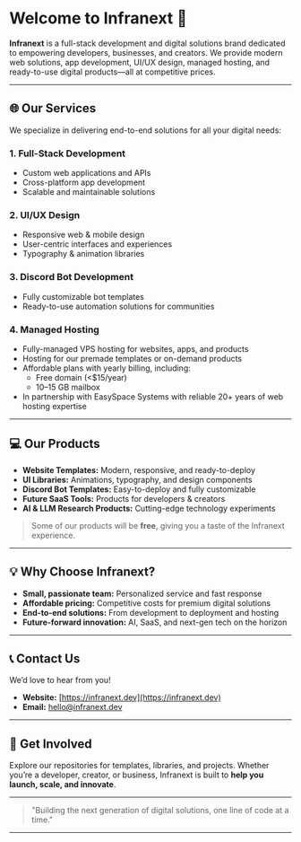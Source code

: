 # Welcome to **Infranext** 🚀

**Infranext** is a full-stack development and digital solutions brand dedicated to empowering developers, businesses, and creators. We provide modern web solutions, app development, UI/UX design, managed hosting, and ready-to-use digital products—all at competitive prices.

---

## 🌐 Our Services

We specialize in delivering end-to-end solutions for all your digital needs:

### 1. Full-Stack Development
- Custom web applications and APIs
- Cross-platform app development
- Scalable and maintainable solutions

### 2. UI/UX Design
- Responsive web & mobile design
- User-centric interfaces and experiences
- Typography & animation libraries

### 3. Discord Bot Development
- Fully customizable bot templates
- Ready-to-use automation solutions for communities

### 4. Managed Hosting
- Fully-managed VPS hosting for websites, apps, and products
- Hosting for our premade templates or on-demand products
- Affordable plans with yearly billing, including:
  - Free domain (<$15/year)
  - 10–15 GB mailbox
- In partnership with EasySpace Systems with reliable 20+ years of web hosting expertise

---

## 💻 Our Products

- **Website Templates:** Modern, responsive, and ready-to-deploy
- **UI Libraries:** Animations, typography, and design components
- **Discord Bot Templates:** Easy-to-deploy and fully customizable
- **Future SaaS Tools:** Products for developers & creators
- **AI & LLM Research Products:** Cutting-edge technology experiments

> Some of our products will be **free**, giving you a taste of the Infranext experience.

---

## 💡 Why Choose Infranext?

- **Small, passionate team:** Personalized service and fast response
- **Affordable pricing:** Competitive costs for premium digital solutions
- **End-to-end solutions:** From development to deployment and hosting
- **Future-forward innovation:** AI, SaaS, and next-gen tech on the horizon

---

## 📞 Contact Us

We’d love to hear from you!  
- **Website:** [https://infranext.dev](https://infranext.dev)  
- **Email:** [hello@infranext.dev](mailto:hello@infranext.dev)

---

## 🚀 Get Involved

Explore our repositories for templates, libraries, and projects. Whether you’re a developer, creator, or business, Infranext is built to **help you launch, scale, and innovate**.

---

> "Building the next generation of digital solutions, one line of code at a time."

---

